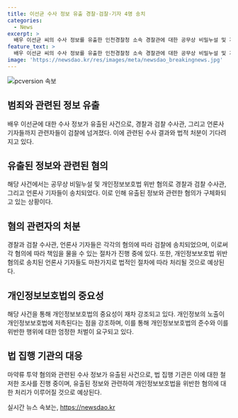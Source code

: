 ```yaml
---
title: 이선균 수사 정보 유출 경찰·검찰·기자 4명 송치
categories:
  - News
excerpt: >
  배우 이선균 씨의 수사 정보를 유출한 인천경찰청 소속 경찰관에 대한 공무상 비밀누설 및 개인정보보호법 위반 혐의로 구속영장이 청구되었습니다. 해당 경찰관은 이선균 씨와 관련된 마약 사건 정보를 기자에게 유출한 혐의도 받고, 이와 관련하여 경찰과 검찰수사관, 정보를 받은 기자들이 검찰에 송치되었습니다. 또한, 수사 대상자의 실명 등 개인정보가 노출된 보도는 개인정보보호법에 저촉된다는 점이 강조되었습니다.
feature_text: >
  배우 이선균 씨의 수사 정보를 유출한 인천경찰청 소속 경찰관에 대한 공무상 비밀누설 및 개인정보보호법 위반 혐의로 구속영장이 청구되었습니다. 해당 경찰관은 이선균 씨와 관련된 마약 사건 정보를 기자에게 유출한 혐의도 받고, 이와 관련하여 경찰과 검찰수사관, 정보를 받은 기자들이 검찰에 송치되었습니다. 또한, 수사 대상자의 실명 등 개인정보가 노출된 보도는 개인정보보호법에 저촉된다는 점이 강조되었습니다.
image: 'https://newsdao.kr/res/images/meta/newsdao_breakingnews.jpg'
---
```


<p><img src="https://newsdao.kr/res/images/meta/newsdao_breakingnews.jpg" alt="pcversion 속보" /></p>

<h2 data-ke-size="size26">범죄와 관련된 정보 유출</h2>

<p data-ke-size="size16">배우 이선균에 대한 수사 정보가 유출된 사건으로, 경찰과 검찰 수사관, 그리고 언론사 기자들까지 관련자들이 검찰에 넘겨졌다. 이에 관련된 수사 결과와 법적 처분이 기다려지고 있다.</p>

<h2 data-ke-size="size26">유출된 정보와 관련된 혐의</h2>

<p data-ke-size="size16">해당 사건에서는 공무상 비밀누설 및 개인정보보호법 위반 혐의로 경찰과 검찰 수사관, 그리고 언론사 기자들이 송치되었다. 이로 인해 유출된 정보와 관련한 혐의가 구체화되고 있는 상황이다.</p>

<h2 data-ke-size="size26">혐의 관련자의 처분</h2>

<p data-ke-size="size16">경찰과 검찰 수사관, 언론사 기자들은 각각의 혐의에 따라 검찰에 송치되었으며, 이로써 각 혐의에 따라 책임을 물을 수 있는 절차가 진행 중에 있다. 또한, 개인정보보호법 위반 혐의로 송치된 언론사 기자들도 마찬가지로 법적인 절차에 따라 처리될 것으로 예상된다.</p>

<h2 data-ke-size="size26">개인정보보호법의 중요성</h2>

<p data-ke-size="size16">해당 사건을 통해 개인정보보호법의 중요성이 재차 강조되고 있다. 개인정보의 노출이 개인정보보호법에 저촉된다는 점을 강조하며, 이를 통해 개인정보보호법의 준수와 이를 위반한 행위에 대한 엄정한 처벌이 요구되고 있다.</p>

<h2 data-ke-size="size26">법 집행 기관의 대응</h2>

<p data-ke-size="size16">마약류 투약 혐의와 관련된 수사 정보가 유출된 사건으로, 법 집행 기관은 이에 대한 철저한 조사를 진행 중이며, 유출된 정보와 관련하여 개인정보보호법을 위반한 혐의에 대한 처리가 이루어질 것으로 예상된다.</p>
실시간 뉴스 속보는, <a href="https://newsdao.kr" rel="dofollow">https://newsdao.kr</a>


